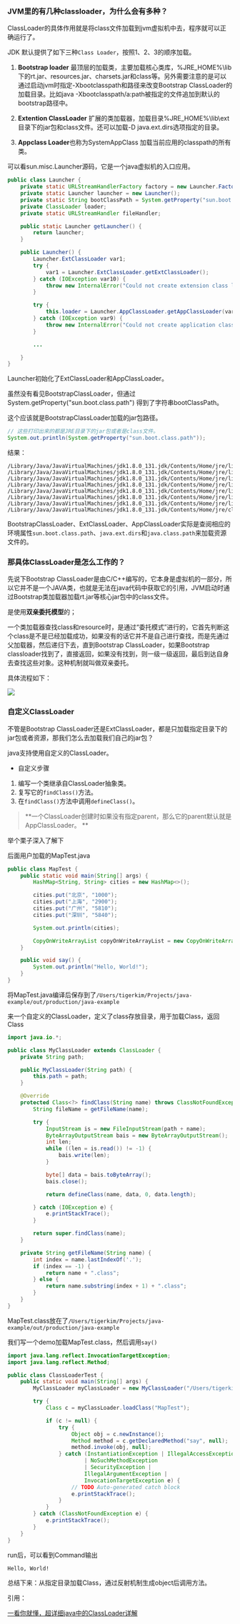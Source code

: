 ### JVM里的有几种classloader，为什么会有多种？

ClassLoader的具体作用就是将class文件加载到jvm虚拟机中去，程序就可以正确运行了。

JDK 默认提供了如下三种`Class Loader`，按照1、2、3的顺序加载。

1.  **Bootstrap loader**  最顶层的加载类，主要加载核心类库，%JRE_HOME%\lib下的rt.jar、resources.jar、charsets.jar和class等。另外需要注意的是可以通过启动jvm时指定-Xbootclasspath和路径来改变Bootstrap ClassLoader的加载目录。比如java -Xbootclasspath/a:path被指定的文件追加到默认的bootstrap路径中。

2. **Extention ClassLoader** 扩展的类加载器，加载目录%JRE_HOME%\lib\ext目录下的jar包和class文件。还可以加载-D java.ext.dirs选项指定的目录。
3. **Appclass Loader**也称为SystemAppClass 加载当前应用的classpath的所有类。



可以看sun.misc.Launcher源码，它是一个java虚拟机的入口应用。

```java
public class Launcher {
    private static URLStreamHandlerFactory factory = new Launcher.Factory();
    private static Launcher launcher = new Launcher();
    private static String bootClassPath = System.getProperty("sun.boot.class.path");
    private ClassLoader loader;
    private static URLStreamHandler fileHandler;

    public static Launcher getLauncher() {
        return launcher;
    }

    public Launcher() {
        Launcher.ExtClassLoader var1;
        try {
            var1 = Launcher.ExtClassLoader.getExtClassLoader();
        } catch (IOException var10) {
            throw new InternalError("Could not create extension class loader", var10);
        }

        try {
            this.loader = Launcher.AppClassLoader.getAppClassLoader(var1);
        } catch (IOException var9) {
            throw new InternalError("Could not create application class loader", var9);
        }

        ...

    }
}
```

Launcher初始化了ExtClassLoader和AppClassLoader。

虽然没有看见BootstrapClassLoader，但通过System.getProperty("sun.boot.class.path") 得到了字符串bootClassPath。

这个应该就是BootstrapClassLoader加载的jar包路径。

```java
// 这些打印出来的都是JRE目录下的jar包或者是class文件。
System.out.println(System.getProperty("sun.boot.class.path"));
```

结果：

```
/Library/Java/JavaVirtualMachines/jdk1.8.0_131.jdk/Contents/Home/jre/lib/resources.jar:
/Library/Java/JavaVirtualMachines/jdk1.8.0_131.jdk/Contents/Home/jre/lib/rt.jar:
/Library/Java/JavaVirtualMachines/jdk1.8.0_131.jdk/Contents/Home/jre/lib/sunrsasign.jar:
/Library/Java/JavaVirtualMachines/jdk1.8.0_131.jdk/Contents/Home/jre/lib/jsse.jar:
/Library/Java/JavaVirtualMachines/jdk1.8.0_131.jdk/Contents/Home/jre/lib/jce.jar:
/Library/Java/JavaVirtualMachines/jdk1.8.0_131.jdk/Contents/Home/jre/lib/charsets.jar:
/Library/Java/JavaVirtualMachines/jdk1.8.0_131.jdk/Contents/Home/jre/lib/jfr.jar:
/Library/Java/JavaVirtualMachines/jdk1.8.0_131.jdk/Contents/Home/jre/classes
```

BootstrapClassLoader、ExtClassLoader、AppClassLoader实际是查阅相应的环境属性`sun.boot.class.path`、`java.ext.dirs`和`java.class.path`来加载资源文件的。



### 那具体ClassLoader是怎么工作的？

先说下Bootstrap ClassLoader是由C/C++编写的，它本身是虚拟机的一部分，所以它并不是一个JAVA类，也就是无法在java代码中获取它的引用，JVM启动时通过Bootstrap类加载器加载rt.jar等核心jar包中的class文件。



是使用**双亲委托模型**的；

一个类加载器查找class和resource时，是通过“委托模式”进行的，它首先判断这个class是不是已经加载成功，如果没有的话它并不是自己进行查找，而是先通过父加载器，然后递归下去，直到Bootstrap ClassLoader，如果Bootstrap classloader找到了，直接返回，如果没有找到，则一级一级返回，最后到达自身去查找这些对象。这种机制就叫做双亲委托。

具体流程如下：

![](images/classloader1.png)



### 自定义ClassLoader

不管是Bootstrap ClassLoader还是ExtClassLoader，都是只加载指定目录下的jar包或者资源，那我们怎么去加载我们自己的jar包？

java支持使用自定义的ClassLoader。

- 自定义步骤

1. 编写一个类继承自ClassLoader抽象类。
2. 复写它的`findClass()`方法。
3. 在`findClass()`方法中调用`defineClass()`。

> **一个ClassLoader创建时如果没有指定parent，那么它的parent默认就是AppClassLoader。 **



举个栗子深入了解下

后面用户加载的MapTest.java

```java
public class MapTest {
    public static void main(String[] args) {
        HashMap<String, String> cities = new HashMap<>();

        cities.put("北京", "1000");
        cities.put("上海", "2900");
        cities.put("广州", "5810");
        cities.put("深圳", "5840");

        System.out.println(cities);

        CopyOnWriteArrayList copyOnWriteArrayList = new CopyOnWriteArrayList();
    }

    public void say() {
        System.out.println("Hello, World!");
    }
}
```

将MapTest.java编译后保存到了`/Users/tigerkim/Projects/java-example/out/production/java-example`



来一个自定义的ClassLoader，定义了class存放目录，用于加载Class，返回Class

```java
import java.io.*;

public class MyClassLoader extends ClassLoader {
    private String path;

    public MyClassLoader(String path) {
        this.path = path;
    }

    @Override
    protected Class<?> findClass(String name) throws ClassNotFoundException {
        String fileName = getFileName(name);

        try {
            InputStream is = new FileInputStream(path + name);
            ByteArrayOutputStream bais = new ByteArrayOutputStream();
            int len;
            while ((len = is.read()) != -1) {
                bais.write(len);
            }

            byte[] data = bais.toByteArray();
            bais.close();

            return defineClass(name, data, 0, data.length);

        } catch (IOException e) {
            e.printStackTrace();
        }

        return super.findClass(name);
    }

    private String getFileName(String name) {
        int index = name.lastIndexOf('.');
        if (index == -1) {
            return name + ".class";
        } else {
            return name.substring(index + 1) + ".class";
        }
    }
}
```



MapTest.class放在了`/Users/tigerkim/Projects/java-example/out/production/java-example`

我们写一个demo加载MapTest.class，然后调用`say()`

```java
import java.lang.reflect.InvocationTargetException;
import java.lang.reflect.Method;

public class ClassLoaderTest {
    public static void main(String[] args) {
        MyClassLoader myClassLoader = new MyClassLoader("/Users/tigerkim/Projects/java-example/out/production/java-example");

        try {
            Class c = myClassLoader.loadClass("MapTest");

            if (c != null) {
                try {
                    Object obj = c.newInstance();
                    Method method = c.getDeclaredMethod("say", null);
                    method.invoke(obj, null);
                } catch (InstantiationException | IllegalAccessException
                        | NoSuchMethodException
                        | SecurityException |
                        IllegalArgumentException |
                        InvocationTargetException e) {
                    // TODO Auto-generated catch block
                    e.printStackTrace();
                }
            }
        } catch (ClassNotFoundException e) {
            e.printStackTrace();
        }
    }
}
```

run后，可以看到Command输出

```
Hello, World!
```



总结下来：从指定目录加载Class，通过反射机制生成object后调用方法。



引用：

[一看你就懂，超详细java中的ClassLoader详解](https://blog.csdn.net/briblue/article/details/54973413)